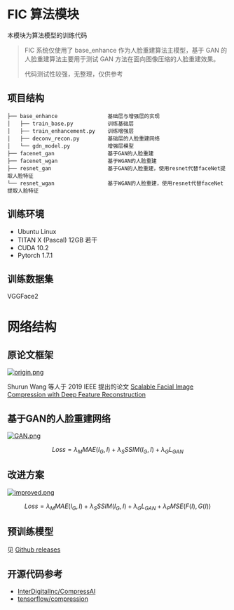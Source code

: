 # FIC 算法模块

本模块为算法模型的训练代码

> FIC 系统仅使用了 base_enhance 作为人脸重建算法主模型，基于 GAN 的人脸重建算法主要用于测试 GAN 方法在面向图像压缩的人脸重建效果。
>
> 代码测试性较强，无整理，仅供参考

## 项目结构

```
├── base_enhance                基础层与增强层的实现
│   ├── train_base.py           训练基础层
│   ├── train_enhancement.py    训练增强层
│   ├── deconv_recon.py         基础层的人脸重建网络
│   └── gdn_model.py            增强层模型
├── facenet_gan                 基于GAN的人脸重建
├── facenet_wgan                基于WGAN的人脸重建
├── resnet_gan                  基于GAN的人脸重建，使用resnet代替faceNet提取人脸特征
└── resnet_wgan                 基于WGAN的人脸重建，使用resnet代替faceNet提取人脸特征
```

## 训练环境

- Ubuntu Linux
- TITAN X (Pascal) 12GB 若干
- CUDA 10.2
- Pytorch 1.7.1

## 训练数据集

VGGFace2

# 网络结构

## 原论文框架

[![origin.png](https://z3.ax1x.com/2021/05/19/g5Hu7T.md.png)](https://imgtu.com/i/g5Hu7T)

 Shurun Wang 等人于 2019 IEEE 提出的论文 [Scalable Facial Image Compression with Deep Feature Reconstruction](https://arxiv.org/abs/1903.05921v1)

## 基于GAN的人脸重建网络

[![GAN.png](https://z3.ax1x.com/2021/05/19/g5Hcut.md.png)](https://imgtu.com/i/g5Hcut)

$$Loss=\lambda_{M}MAE(I_G,I)+\lambda_{S}SSIM(I_G,I)+\lambda_{G}L_{GAN}$$

## 改进方案



[![improved.png](https://z3.ax1x.com/2021/05/19/g5HI3j.md.png)](https://imgtu.com/i/g5HI3j)

$$Loss=\lambda_{M}MAE(I_G,I)+\lambda_{S}SSIM(I_G,I)+\lambda_{G}L_{GAN}+\lambda_PMSE(F(I),G(I))$$

## 预训练模型

见 [Github releases](https://github.com/ceynri/FIC/releases)

## 开源代码参考

- [InterDigitalInc/CompressAI](https://github.com/InterDigitalInc/CompressAI)
- [tensorflow/compression](https://github.com/tensorflow/compression)
